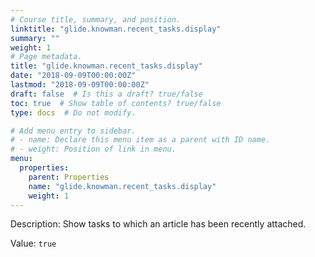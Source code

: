 ```yaml
---
# Course title, summary, and position.
linktitle: "glide.knowman.recent_tasks.display"
summary: ""
weight: 1
# Page metadata.
title: "glide.knowman.recent_tasks.display"
date: "2018-09-09T00:00:00Z"
lastmod: "2018-09-09T00:00:00Z"
draft: false  # Is this a draft? true/false
toc: true  # Show table of contents? true/false
type: docs  # Do not modify.

# Add menu entry to sidebar.
# - name: Declare this menu item as a parent with ID name.
# - weight: Position of link in menu.
menu:
  properties:
    parent: Properties
    name: "glide.knowman.recent_tasks.display"
    weight: 1
---
```


Description: Show tasks to which an article has been recently attached.


Value: `true`
